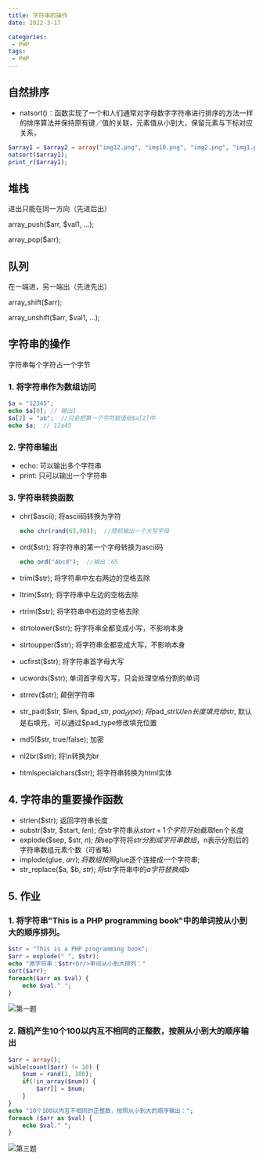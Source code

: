 ```yaml
---
title: 字符串的操作
date: 2022-3-17

categories: 
 - PHP
tags: 
 - PHP
---
```


## 自然排序

- natsort()：函数实现了一个和人们通常对字母数字字符串进行排序的方法一样的排序算法并保持原有键／值的关联，元素值从小到大，保留元素与下标对应关系，

```php
$array1 = $array2 = array("img12.png", "img10.png", "img2.png", "img1.png");
natsort($array1);
print_r($array1);
```

## 堆栈

进出只能在同一方向（先进后出）

array_push($arr, $val1, ...);

array_pop($arr);

## 队列

在一端进，另一端出（先进先出）

array_shift($arr);

array_unshift($arr, $val1, ...);

## 字符串的操作

字符串每个字符占一个字节

### 1. 将字符串作为数组访问

```php
$a = "12345";
echo $a[0]; // 输出1
$a[2] = "ab";  //只会把第一个字符赋值给$a[2]中
echo $a;  // 12a45
```

### 2. 字符串输出

- echo:  可以输出多个字符串
- print: 只可以输出一个字符串

### 3. 字符串转换函数

- chr($ascii);   将ascii码转换为字符

  ```php
  echo chr(rand(65,90));  //随机输出一个大写字母
  ```

- ord($str);   将字符串的第一个字母转换为ascii码

  ```php
  echo ord("Abcd");  //输出：65
  ```

- trim($str);  将字符串中左右两边的空格去除

- ltrim($str);  将字符串中左边的空格去除

- rtrim($str);  将字符串中右边的空格去除

- strtolower($str);  将字符串全都变成小写，不影响本身

- strtoupper($str);  将字符串全都变成大写，不影响本身

- ucfirst($str);  将字符串首字母大写

- ucwords($str);  单词首字母大写，只会处理空格分割的单词

- strrev($str);   颠倒字符串

- str_pad($str, $len, $pad_str, $pad_type);   将$pad_str以$len长度填充给$str, 默认是右填充，可以通过$pad_type修改填充位置

- md5($str, true/false);  加密

- nl2br($str);  将\n转换为br

- htmlspecialchars($str);  将字符串转换为html实体

## 4. 字符串的重要操作函数

- strlen($str);  返回字符串长度
- substr($str, $start, $len);  在$str字符串从$start + 1个字符开始截取$len个长度
- explode($sep, $str, $n); 按$sep字符将$str分割成字符串数组，$n表示分割后的字符串数组元素个数（可省略）
- implode(glue, $arr);  将数组按照$glue逐个连接成一个字符串;  
- str_replace($a, $b, $str);  将$str字符串中的$a字符替换成$b

## 5. 作业

### 1. 将字符串"This is a PHP programming book"中的单词按从小到大的顺序排列。

```php
$str = "This is a PHP programming book";
$arr = explode(" ", $str);
echo "原字符串：$str<br/>单词从小到大排列："
sort($arr);
foreach($arr as $val) {
    echo $val." ";
}
```

![第一题](https://markdown123.oss-cn-beijing.aliyuncs.com/img/%E7%AC%AC%E4%B8%80%E9%A2%98.png)

### 2. 随机产生10个100以内互不相同的正整数，按照从小到大的顺序输出

```php
$arr = array();
wihle(count($arr) != 10) {
    $num = rand(1, 100);
    if(!in_array($num)) {
        $arr[] = $num;
    }
}
echo "10个100以内互不相同的正整数，按照从小到大的顺序输出：";
foreach ($arr as $val) {
    echo $val." ";
}
```



![第三题](https://markdown123.oss-cn-beijing.aliyuncs.com/img/%E7%AC%AC%E4%B8%89%E9%A2%98.png)